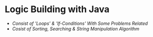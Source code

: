 # Logic Building with Java 
* *Consist of 'Loops' & 'If-Conditions' With Some Problems Related*
* *Cosist of Sorting, Searching & String Manipulation Algorithm*
